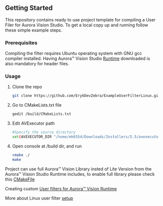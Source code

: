 
<!-- GETTING STARTED -->
## Getting Started
This repository contains ready to use project template for compiling a User Filer for Aurora Vision Studio.
To get a local copy up and running follow these simple example steps.

### Prerequisites
Compiling the filter requires Ubuntu operating system with GNU gcc compiler installed. 
Having Aurora™ Vision Studio [Runtime](https://www.adaptive-vision.com/en/user_area/download/) downloaded is also mandatory for header files.

### Usage
1. Clone the repo
   ```sh
   git clone https://github.com/ErykDevZebra/ExampleUserFilterLinux.git
   ```
2. Go to CMakeLists.txt file
   ```sh
   gedit /build/CMakeLists.txt
   ```
4. Edit AVExecutor path
   ```sh
   #Specify the source directory
   set(AVEXECUTOR_DIR "/home/mk6554/Downloads/Installers/5.5/avexecutor/")
   ```
5. Open console at /build dir, and run
   ```sh
   cmake ./
   make
   ```

Project can use full Aurora™ Vision Library insted of Lite Version from the Aurora™ Vision Studio Runtime includes, to enable full library please check this [CMakeFile](https://github.com/ErykDevZebra/EmptyAVLProject/blob/main/build/CMakeLists.txt)

Creating custom [User filters for Aurora™ Vision Runtime](https://docs.adaptive-vision.com/current/studio/extensibility/CreatingUserFilters.html#struct)

More about Linux user filter [setup](https://docs.adaptive-vision.com/5.5/avl/getting_started/UserFilterOnLinux.html)
